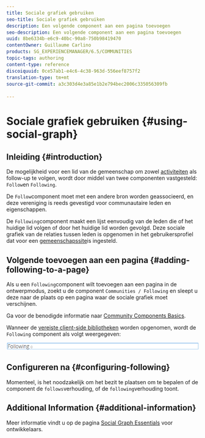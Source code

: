 ```yaml
---
title: Sociale grafiek gebruiken
seo-title: Sociale grafiek gebruiken
description: Een volgende component aan een pagina toevoegen
seo-description: Een volgende component aan een pagina toevoegen
uuid: 8be6334b-e6c9-40bc-90a8-750b98419470
contentOwner: Guillaume Carlino
products: SG_EXPERIENCEMANAGER/6.5/COMMUNITIES
topic-tags: authoring
content-type: reference
discoiquuid: 0ce57ab1-e4c6-4c38-963d-556eef8757f2
translation-type: tm+mt
source-git-commit: a3c303d4e3a85e1b2e794bec2006c335056309fb

---
```



# Sociale grafiek gebruiken {#using-social-graph}

## Inleiding {#introduction}

De mogelijkheid voor een lid van de gemeenschap om zowel [activiteiten](activities.md) als follow-up te volgen, wordt door middel van twee componenten vastgesteld: `Follow`en `Following`.

De `Follow`component moet met een andere bron worden geassocieerd, en deze vereniging is reeds gevestigd voor communautaire leden en eigenschappen.

De `Following`component maakt een lijst eenvoudig van de leden die of het huidige lid volgen of door het huidige lid worden gevolgd. Deze sociale grafiek van de relaties tussen leden is opgenomen in het gebruikersprofiel dat voor een [gemeenschapssite](overview.md#communitiessites)is ingesteld.

## Volgende toevoegen aan een pagina {#adding-following-to-a-page}

Als u een `Following`component wilt toevoegen aan een pagina in de ontwerpmodus, zoekt u de component `Communities / Following` en sleept u deze naar de plaats op een pagina waar de sociale grafiek moet verschijnen.

Ga voor de benodigde informatie naar [Community Components Basics](basics.md).

Wanneer de [vereiste client-side bibliotheken](essentials-socialgraph.md#essentials-for-client-side) worden opgenomen, wordt de `Following` component als volgt weergegeven:

![chlimage_1-447](assets/chlimage_1-447.png)

## Configureren na {#configuring-following}

Momenteel, is het noodzakelijk om het bezit te plaatsen om te bepalen of de component de `follows`verhouding, of de `following`verhouding toont.

## Additional Information {#additional-information}

Meer informatie vindt u op de pagina [Social Graph Essentials](essentials-socialgraph.md) voor ontwikkelaars.
